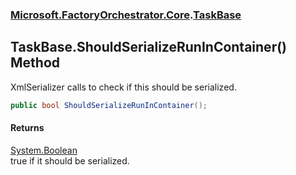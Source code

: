 ### [Microsoft.FactoryOrchestrator.Core](Microsoft_FactoryOrchestrator_Core.md 'Microsoft.FactoryOrchestrator.Core').[TaskBase](Microsoft_FactoryOrchestrator_Core_TaskBase.md 'Microsoft.FactoryOrchestrator.Core.TaskBase')
## TaskBase.ShouldSerializeRunInContainer() Method
XmlSerializer calls to check if this should be serialized.  
```csharp
public bool ShouldSerializeRunInContainer();
```
#### Returns
[System.Boolean](https://docs.microsoft.com/en-us/dotnet/api/System.Boolean 'System.Boolean')  
true if it should be serialized.
